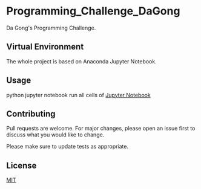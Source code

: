 # Programming_Challenge_DaGong

Da Gong's Programming Challenge.

## Virtual Environment

The whole project is based on Anaconda Jupyter Notebook.

## Usage

python jupyter notebook
run all cells of [Jupyter Notebook](notebook/Programming_Challenge.ipynb)


## Contributing
Pull requests are welcome. For major changes, please open an issue first to discuss what you would like to change.

Please make sure to update tests as appropriate.

## License
[MIT](https://choosealicense.com/licenses/mit/)
